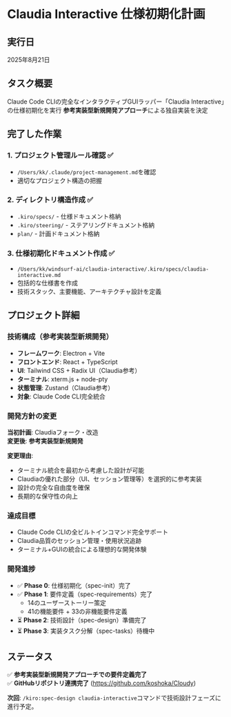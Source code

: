 # Claudia Interactive 仕様初期化計画

## 実行日
2025年8月21日

## タスク概要
Claude Code CLIの完全なインタラクティブGUIラッパー「Claudia Interactive」の仕様初期化を実行
**参考実装型新規開発アプローチ**による独自実装を決定

## 完了した作業

### 1. プロジェクト管理ルール確認 ✅
- `/Users/kk/.claude/project-management.md`を確認
- 適切なプロジェクト構造の把握

### 2. ディレクトリ構造作成 ✅
- `.kiro/specs/` - 仕様ドキュメント格納
- `.kiro/steering/` - ステアリングドキュメント格納  
- `plan/` - 計画ドキュメント格納

### 3. 仕様初期化ドキュメント作成 ✅
- `/Users/kk/windsurf-ai/claudia-interactive/.kiro/specs/claudia-interactive.md`
- 包括的な仕様書を作成
- 技術スタック、主要機能、アーキテクチャ設計を定義

## プロジェクト詳細

### 技術構成（参考実装型新規開発）
- **フレームワーク**: Electron + Vite  
- **フロントエンド**: React + TypeScript
- **UI**: Tailwind CSS + Radix UI（Claudia参考）
- **ターミナル**: xterm.js + node-pty
- **状態管理**: Zustand（Claudia参考）
- **対象**: Claude Code CLI完全統合

### 開発方針の変更
**当初計画**: Claudiaフォーク・改造  
**変更後**: **参考実装型新規開発**

**変更理由**:
- ターミナル統合を最初から考慮した設計が可能
- Claudiaの優れた部分（UI、セッション管理等）を選択的に参考実装  
- 設計の完全な自由度を確保
- 長期的な保守性の向上

### 達成目標
- Claude Code CLIの全ビルトインコマンド完全サポート
- Claudia品質のセッション管理・使用状況追跡
- ターミナル+GUIの統合による理想的な開発体験

### 開発進捗
- ✅ **Phase 0**: 仕様初期化（spec-init）完了
- ✅ **Phase 1**: 要件定義（spec-requirements）完了
  - 14のユーザーストーリー策定
  - 41の機能要件 + 33の非機能要件定義
- ⏳ **Phase 2**: 技術設計（spec-design）準備完了
- ⏳ **Phase 3**: 実装タスク分解（spec-tasks）待機中

## ステータス
✅ **参考実装型新規開発アプローチでの要件定義完了**  
✅ **GitHubリポジトリ連携完了** (https://github.com/koshoka/Cloudy)

**次回**: `/kiro:spec-design claudia-interactive`コマンドで技術設計フェーズに進行予定。